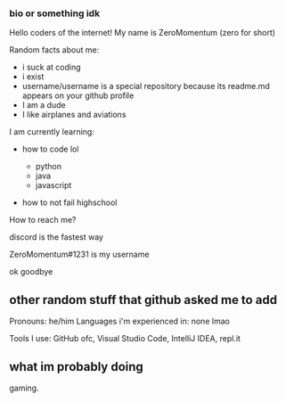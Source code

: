 ### bio or something idk

Hello coders of the internet! My name is ZeroMomentum (zero for short)

Random facts about me:

- i suck at coding
- i exist
- username/username is a special repository because its readme.md appears on your github profile
- I am a dude
- I like airplanes and aviations

I am currently learning:

- how to code lol
  - python
  - java
  - javascript
  
- how to not fail highschool

How to reach me?

discord is the fastest way

ZeroMomentum#1231 is my username

ok goodbye

## other random stuff that github asked me to add
Pronouns: he/him
Languages i'm experienced in: none lmao

Tools I use: GitHub ofc, Visual Studio Code, IntelliJ IDEA, repl.it

## what im probably doing
gaming.

<!--
**svcodes/svcodes** is a ✨ _special_ ✨ repository because its `README.md` (this file) appears on your GitHub profile.

Here are some ideas to get you started:

- 🔭 I’m currently working on ...
- 🌱 I’m currently learning ...
- 👯 I’m looking to collaborate on ...
- 🤔 I’m looking for help with ...
- 💬 Ask me about ...
- 📫 How to reach me: ...
- 😄 Pronouns: ...
- ⚡ Fun fact: ...
-->
